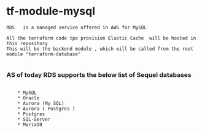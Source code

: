 # tf-module-mysql

```
RDS   is a managed service offered in AWS for MySQL

All the terraform code tpo provision Elastic Cache  will be hosted in this repository
This will be the backend module , which will be called from the root module "terraform-database"


```

### AS of today RDS supports the below list of Sequel databases
```

    * MySQL
    * Oracle
    * Aurora (My SQL)
    * Aurora ( Postgres )
    * Postgres 
    * SQL-Server
    * MariaDB
 ```